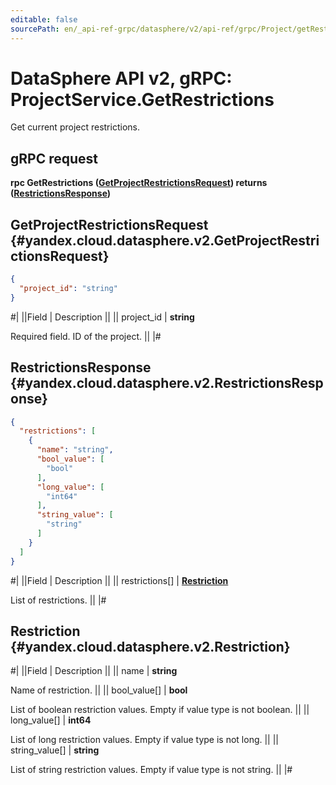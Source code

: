 ```yaml
---
editable: false
sourcePath: en/_api-ref-grpc/datasphere/v2/api-ref/grpc/Project/getRestrictions.md
---
```


# DataSphere API v2, gRPC: ProjectService.GetRestrictions

Get current project restrictions.

## gRPC request

**rpc GetRestrictions ([GetProjectRestrictionsRequest](#yandex.cloud.datasphere.v2.GetProjectRestrictionsRequest)) returns ([RestrictionsResponse](#yandex.cloud.datasphere.v2.RestrictionsResponse))**

## GetProjectRestrictionsRequest {#yandex.cloud.datasphere.v2.GetProjectRestrictionsRequest}

```json
{
  "project_id": "string"
}
```

#|
||Field | Description ||
|| project_id | **string**

Required field. ID of the project. ||
|#

## RestrictionsResponse {#yandex.cloud.datasphere.v2.RestrictionsResponse}

```json
{
  "restrictions": [
    {
      "name": "string",
      "bool_value": [
        "bool"
      ],
      "long_value": [
        "int64"
      ],
      "string_value": [
        "string"
      ]
    }
  ]
}
```

#|
||Field | Description ||
|| restrictions[] | **[Restriction](#yandex.cloud.datasphere.v2.Restriction)**

List of restrictions. ||
|#

## Restriction {#yandex.cloud.datasphere.v2.Restriction}

#|
||Field | Description ||
|| name | **string**

Name of restriction. ||
|| bool_value[] | **bool**

List of boolean restriction values. Empty if value type is not boolean. ||
|| long_value[] | **int64**

List of long restriction values. Empty if value type is not long. ||
|| string_value[] | **string**

List of string restriction values. Empty if value type is not string. ||
|#